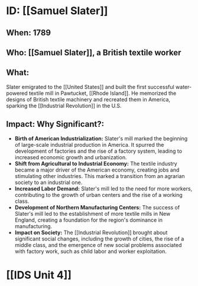 # ID: [[Samuel Slater]] 
## When: 1789

## Who: [[Samuel Slater]], a British textile worker

## What:
Slater emigrated to the [[United States]] and built the first successful water-powered textile mill in Pawtucket, [[Rhode Island]]. He memorized the designs of British textile machinery and recreated them in America, sparking the [[Industrial Revolution]] in the U.S.

## Impact: Why Significant?:
* **Birth of American Industrialization:** Slater's mill marked the beginning of large-scale industrial production in America. It spurred the development of factories and the rise of a factory system, leading to increased economic growth and urbanization.
* **Shift from Agricultural to Industrial Economy:** The textile industry became a major driver of the American economy, creating jobs and stimulating other industries. This marked a transition from an agrarian society to an industrial one.
* **Increased Labor Demand:** Slater's mill led to the need for more workers, contributing to the growth of urban centers and the rise of a working class.
* **Development of Northern Manufacturing Centers:** The success of Slater's mill led to the establishment of more textile mills in New England, creating a foundation for the region's dominance in manufacturing.
* **Impact on Society:** The [[Industrial Revolution]] brought about significant social changes, including the growth of cities, the rise of a middle class, and the emergence of new social problems associated with factory work, such as child labor and worker exploitation. 

# [[IDS Unit 4]]